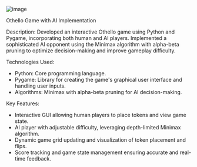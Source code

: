 ![image](https://github.com/Shriya064/Othello/assets/113876710/4addad92-60ee-4502-8fc5-5a9a78968c9f)

Othello Game with AI Implementation

Description:
Developed an interactive Othello game using Python and Pygame, incorporating both human and AI players. Implemented a sophisticated AI opponent using the Minimax algorithm with alpha-beta pruning to optimize decision-making and improve gameplay difficulty.

Technologies Used:
- Python: Core programming language.
- Pygame: Library for creating the game's graphical user interface and handling user inputs.
- Algorithms: Minimax with alpha-beta pruning for AI decision-making.
  
Key Features:
- Interactive GUI allowing human players to place tokens and view game state.
- AI player with adjustable difficulty, leveraging depth-limited Minimax algorithm.
- Dynamic game grid updating and visualization of token placement and flips.
- Score tracking and game state management ensuring accurate and real-time feedback.
